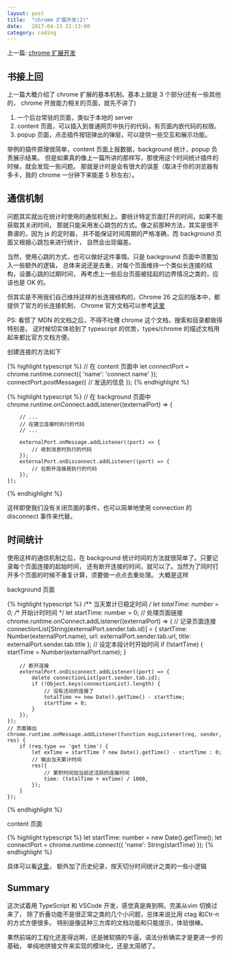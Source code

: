 ```yaml
---
layout: post
title:  "chrome 扩展开发(2)"
date:   2017-04-13 22:13:00
category: coding
---
```


上一篇: [chrome 扩展开发](http://crazydogs.github.io/coding/2017/04/08/chrome%E6%89%A9%E5%B1%95%E5%BC%80%E5%8F%91.html)

## 书接上回

上一篇大概介绍了 chrome 扩展的基本机制。基本上就是 3 个部分(还有一些其他的，
chrome 开放能力相关的页面，就先不讲了)

1. 一个后台常驻的页面，类似于本地的 server
2. content 页面，可以插入到普通网页中执行的代码，有页面内嵌代码的权限。
3. popup 页面，点击插件按钮弹出的弹层，可以提供一些交互和展示功能。

举例的插件原理很简单，content 页面上报数据，background 统计，popup 负责展示结果。
但是如果真的像上一篇所讲的那样写，那使用这个时间统计插件的时候，就会发现一些问题。
那就是计时是会有很大的误差（取决于你的浏览器有多卡，我的 chrome 一分钟下来能差
5 秒左右）。

## 通信机制

问题其实就出在统计时使用的通信机制上。要统计特定页面打开的时间，如果不能获取其关闭时间，
那就只能采用发心跳包的方式。像之前那种方法，其实是很不靠谱的，因为 js 的定时器，
并不能保证时间周期的严格准确，而 background 页面又根据心跳包来进行统计，
自然会出现偏差。

当然，使用心跳的方式，也可以做好这件事情。只是 background 页面中须要加入一些额外的逻辑，
总体来说还是去重，对每个页面维持一个类似长连接的结构，设置心跳的过期时间，
再考虑上一些后台页面被挂起的边界情况之类的，应该也是 OK 的。

但其实是不用我们自己维持这样的长连接结构的，Chrome 26 之后的版本中，都提供了官方的长连接机制，
Chrome 官方文档可以参考[这里](https://developer.chrome.com/extensions)

PS: 看惯了 MDN 的文档之后，不得不吐槽 chrome 这个文档，搜索和目录都做得特别差。
这时候切实体验到了 typescript 的优势，types/chrome 的描述文档用起来都比官方文档方便。

创建连接的方法如下

{% highlight typescript %}
    // 在 content 页面中
    let connectPort = chrome.runtime.connect({
        'name': 'connect name'
    });
    connectPort.postMessage({
        // 发送的信息
    });
{% endhighlight %}

{% highlight typescript %}
    // 在 background 页面中
    chrome.runtime.onConnect.addListener((externalPort) => {

        // ...
        // 在建立连接时执行的代码
        // ...

        externalPort.onMessage.addListener((port) => {
            // 收到消息时执行的代码
        });
        externalPort.onDisconnect.addListener((port) => {
            // 在断开连接是执行的代码
        });
    });
{% endhighlight %}

这样即使我们没有关闭页面的事件，也可以简单地使用 connection 的 disconnect 事件来代替。

## 时间统计

使用这样的通信机制之后，在 background 统计时间的方法就很简单了。只要记录每个页面连接的起始时间，
还有断开连接的时间，就可以了。当然为了同时打开多个页面的时候不重复计算，须要做一点点去重处理。
大概是这样

background 页面

{% highlight typescript %}
    /** 当天累计已稳定时间 */
    let totalTime: number = 0;
    /** 开始计时时间 */
    let startTime: number = 0;
    // 处理页面链接
    chrome.runtime.onConnect.addListener((externalPort) => {
        // 记录页面连接
        connectionList[String(externalPort.sender.tab.id)]  = {
            startTime: Number(externalPort.name),
            url: externalPort.sender.tab.url,
            title: externalPort.sender.tab.title
        };
        // 设定本段计时开始时间
        if (!startTime) {
            startTime = Number(externalPort.name);
        }

        // 断开连接
        externalPort.onDisconnect.addListener((port) => {
            delete connectionList[port.sender.tab.id];
            if (!Object.keys(connectionList).length) {
                // 没有活动的连接了
                totalTime += new Date().getTime() - startTime;
                startTime = 0;
            }
        });
    });
    // 页面输出
    chrome.runtime.onMessage.addListener(function msgListener(req, sender, res) {
        if (req.type == 'get time') {
            let exTime = startTime ? new Date().getTime() - startTime : 0;
            // 输出当天累计时间
            res({
                // 累积时间加当前还活跃的连接时间
                time: (totalTime + exTime) / 1000,
            });
        }
    });
{% endhighlight %}

content 页面

{% highlight typescript %}
    let startTime: number = new Date().getTime();
    let connectPort = chrome.runtime.connect({
        'name': String(startTime)
    });
{% endhighlight %}

具体可以看[这里](https://github.com/Crazydogs/How-many-time-I-waste-on-bilibili)，
额外加了历史纪录，按天切分时间统计之类的一些小逻辑

## Summary

这次试着用 TypeScript 和 VSCode 开发，感觉真是爽到啊。完美从vim 切换过来了，
除了折叠功能不是很正常之类的几个小问题，总体来说比用 ctag 和Ctr-n 的方式方便很多。
特别是像这种三方库的文档功能和只能提示，体验很棒。

果然前端的工程化还差得远啊，还是微软搞的牛逼，语法分析确实才是更进一步的基础，
单纯地拼接文件来实现的模块化，还是太简陋了。
